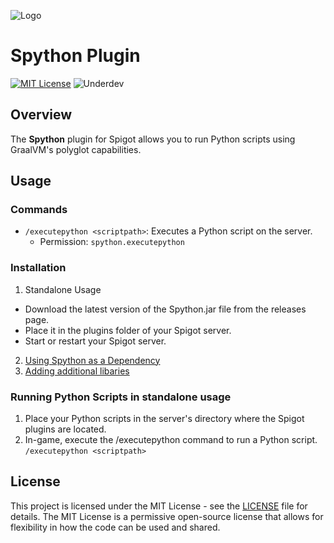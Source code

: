 ![Logo]([https://dev-to-uploads.s3.amazonaws.com/uploads/articles/th5xamgrr6se0x5ro4g6.png](https://github.com/CptGummiball/Spython/blob/main/logo.png))


# Spython Plugin
[![MIT License](https://img.shields.io/badge/License-MIT-green.svg)](LICENSE) ![Underdev](https://img.shields.io/badge/v%201.0-blue.svg)

## Overview
The **Spython** plugin for Spigot allows you to run Python scripts using GraalVM's polyglot capabilities.
## Usage
### Commands
- `/executepython <scriptpath>`: Executes a Python script on the server.
  - Permission: `spython.executepython`
### Installation
1. Standalone Usage
- Download the latest version of the Spython.jar file from the releases page.
- Place it in the plugins folder of your Spigot server.
- Start or restart your Spigot server.
2. [Using Spython as a Dependency](https://github.com/CptGummiball/Spython/wiki/Using-Spython-as-a-Dependency)
3. [Adding additional libaries](https://github.com/CptGummiball/Spython/wiki/Adding-additional-libaries)

### Running Python Scripts in standalone usage
1. Place your Python scripts in the server's directory where the Spigot plugins are located.
2. In-game, execute the /executepython command to run a Python script.
`/executepython <scriptpath>`


## License

This project is licensed under the MIT License - see the [LICENSE](LICENSE) file for details. The MIT License is a permissive open-source license that allows for flexibility in how the code can be used and shared.

